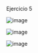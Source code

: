 Ejercicio 5

![image](https://github.com/user-attachments/assets/c7b3c2fc-a52f-4d5f-9567-27b4f48a567d)

![image](https://github.com/user-attachments/assets/76d56e82-c728-4803-97e9-eaecf6e2b4f6)

![image](https://github.com/user-attachments/assets/933a2e26-9747-4743-a4ab-6feef0746d66)

